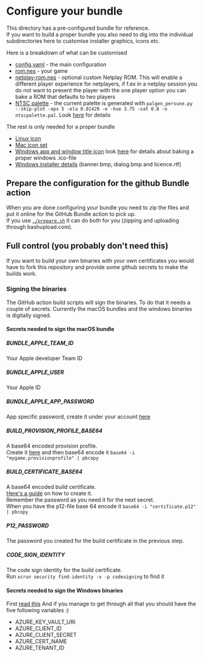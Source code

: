 # Configure your bundle

This directory has a pre-configured bundle for reference.  
If you want to build a proper bundle you also need to dig into the individual subdirectories here to customise installer graphics, icons etc.

Here is a breakdown of what can be customised
* [config.yaml](config.yaml) - the main configuration
* [rom.nes](rom.nes) - your game
* [netplay-rom.nes](netplay-rom.nes) - optional custom Netplay ROM. This will enable a different player experience for netplayers, if f.ex in a netplay session you do not want to present the player with the one player option you can bake a ROM that defaults to two players
* [NTSC palette](ntscpalette.pal) - the current palette is generated with `palgen_persune.py --skip-plot -aps 5 -ela 0.01429 -e -hue 3.75 -sat 0.8 -o ntscpalette.pal`. Look [here](https://github.com/Gumball2415/palgen-persune) for details

The rest is only needed for a proper bundle
* [Linux icon](linux/icon_256x256.png)
* [Mac icon set](macos/bundle.iconset/)
* [Windows app and window title icon](windows/app.ico) look [here](https://learn.microsoft.com/en-us/windows/apps/design/style/iconography/app-icon-construction) for details about baking a proper windows .ico-file
* [Windows installer details](windows/wix/) (banner.bmp, dialog.bmp and licence.rtf)

## Prepare the configuration for the github Bundle action

When you are done configuring your bundle you need to zip the files and put it online for the GitHub Bundle action to pick up.  
If you use [`./prepare.sh`](./prepare.sh) it can do both for you (zipping and uploading through bashupload.com).

## Full control (you probably don't need this)
If you want to build your own binaries with your own certificates you would have to fork this repository and provide some github secrets to make the builds work.

### Signing the binaries
The GitHub action build scripts will sign the binaries. To do that it needs a couple of secrets.
Currently the macOS bundles and the windows binaries is digitally signed.

#### Secrets needed to sign the macOS bundle

##### BUNDLE_APPLE_TEAM_ID
Your Apple developer Team ID
##### BUNDLE_APPLE_USER
Your Apple ID
##### BUNDLE_APPLE_APP_PASSWORD
App specific password, create it under your account [here](https://appleid.apple.com/account/manage)

##### BUILD_PROVISION_PROFILE_BASE64
A base64 encoded provision profile.  
Create it [here](https://developer.apple.com/account/resources/profiles/list) and then base64 encode it `base64 -i "mygame.provisionprofile" | pbcopy`

##### BUILD_CERTIFICATE_BASE64
A base64 encoded build certificate.  
[Here's a guide](https://support.magplus.com/hc/en-us/articles/203808748-iOS-Creating-a-Distribution-Certificate-and-p12-File) on how to create it.  
Remember the password as you need it for the next secret.  
When you have the p12-file base 64 encode it `base64 -i "certificate.p12" | pbcopy`

##### P12_PASSWORD
The password you created for the build certificate in the previous step.

##### CODE_SIGN_IDENTITY
The code sign identity for the build certificate.  
Run `xcrun security find-identity -v -p codesigning` to find it

#### Secrets needed to sign the Windows binaries

First [read this](https://melatonin.dev/blog/how-to-code-sign-windows-installers-with-an-ev-cert-on-github-actions/)
And if you manage to get through all that you should have the five following variables :)
* AZURE_KEY_VAULT_URI
* AZURE_CLIENT_ID
* AZURE_CLIENT_SECRET
* AZURE_CERT_NAME
* AZURE_TENANT_ID